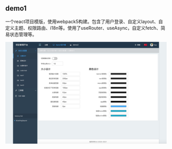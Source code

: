 ## demo1

一个react项目模版，使用webpack5构建。包含了用户登录、自定义layout、自定义主题、权限路由、i18n等。使用了useRouter、useAsync，自定义fetch、简易状态管理等。


![demo1](./doc/1.png)